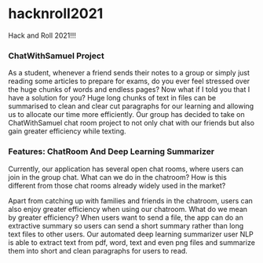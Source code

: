 # hacknroll2021
Hack and Roll 2021!!!

### ChatWithSamuel Project


As a student, whenever a friend sends their notes to a group or simply just reading some articles to prepare for exams, do you ever feel stressed over the huge chunks of words and endless pages? Now what if I told you that I have a solution for you? Huge long chunks of text in files can be summarised to clean and clear cut paragraphs for our learning and allowing us to allocate our time more efficiently. Our group has decided to take on ChatWithSamuel chat room project to not only chat with our friends but also gain greater efficiency while texting. 


### Features: ChatRoom And Deep Learning Summarizer

Currently, our application has several open chat rooms, where users can join in the group chat. What can we do in the chatroom? How is this different from those chat rooms already widely used in the market? 

Apart from catching up with families and friends in the chatroom, users can also enjoy greater efficiency when using our chatroom. What do we mean by greater efficiency? When users want to send a file, the app can do an extractive summary so users can send a short summary rather than long text files to other users. Our automated deep learning summarizer user NLP is able to extract text from pdf, word, text and even png files and summarize them into short and clean paragraphs for users to read.


